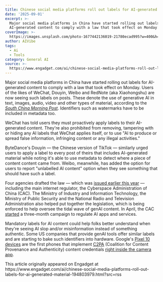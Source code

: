 ```yaml
---
title: Chinese social media platforms roll out labels for AI-generated material
date: '2025-09-01'
excerpt: >-
  Major social media platforms in China have started rolling out labels for
  AI-generated content to comply with a law that took effect on Monday. Users...
coverImage: >-
  https://images.unsplash.com/photo-1677442136019-21780ecad995?w=400&h=200&fit=crop&auto=format
author: AIVibe
tags:
  - Ai
  - Tools
category: General AI
source: >-
  https://www.engadget.com/ai/chinese-social-media-platforms-roll-out-labels-for-ai-generated-material-194803979.html?src=rss
---
```

<p>Major social media platforms in China have started rolling out labels for AI-generated content to comply with a law that took effect on Monday. Users of the likes of WeChat, Douyin, Weibo and RedNote (aka Xiaohongshu) are now seeing such labels on posts. These denote the use of generative AI in text, images, audio, video and other types of material, according to the <a data-i13n="elm:context_link;elmt:doNotAffiliate;cpos:1;pos:1" class="no-affiliate-link" href="https://www.scmp.com/tech/policy/article/3323959/chinas-social-media-platforms-rush-abide-ai-generated-content-labelling-law?module=perpetual_scroll_0&amp;pgtype=article"><em><ins>South China Morning Post</ins></em></a>. Identifiers such as watermarks have to be included in metadata too.</p>
<p>WeChat has told users they must proactively apply labels to their AI-generated content. They&#39;re also prohibited from removing, tampering with or hiding any AI labels that WeChat applies itself, or to use &quot;AI to produce or spread false information, infringing content or any illegal activities.&quot;&nbsp;</p>
<span id="end-legacy-contents"></span><p>ByteDance&#39;s Douyin — the Chinese version of TikTok — similarly urged users to apply a label to every post of theirs that includes AI-generated material while noting it&#39;s able to use metadata to detect where a piece of content content came from. Weibo, meanwhile, has added the option for users to report &quot;unlabelled AI content&quot; option when they see something that should have such a label.</p>
<p>Four agencies drafted the law — which was <a data-i13n="elm:context_link;elmt:doNotAffiliate;cpos:2;pos:1" class="no-affiliate-link" href="https://www.gov.cn/zhengce/zhengceku/202503/content_7014286.htm"><ins>issued earlier this year</ins></a> — including the main internet regulator, the Cyberspace Administration of China (CAC). The Ministry of Industry and Information Technology, the Ministry of Public Security and the National Radio and Television Administration also helped put together the legislation, which is being enforced to help oversee the tidal wave of genAI content. In April, the CAC <a data-i13n="elm:context_link;elmt:doNotAffiliate;cpos:3;pos:1" class="no-affiliate-link" href="https://thelegalwire.ai/cac-launches-special-campaign-to-clear-up-and-rectify-the-abuse-of-ai-technology/"><ins>started</ins></a> a three-month campaign to regulate AI apps and services.</p>
<p>Mandatory labels for AI content could help folks better understand when they&#39;re seeing AI slop and/or misinformation instead of something authentic. Some US companies that provide genAI tools offer similar labels and are starting to bake such identifiers into hardware. Google&#39;s <a data-i13n="cpos:4;pos:1" href="https://www.engadget.com/mobile/smartphones/google-pixel-10-pro-and-pro-xl-review-redefining-the-smart-in-smartphone-170031073.html"><ins>Pixel 10 devices</ins></a> are the first phones that implement <a data-i13n="cpos:5;pos:1" href="https://www.engadget.com/ai/heres-how-google-will-start-helping-you-figure-out-which-images-are-ai-generated-150219272.html"><ins>C2PA</ins></a> (Coalition for Content Provenance and Authenticity) content credentials <a data-i13n="cpos:6;pos:1" href="https://www.engadget.com/ai/google-pixel-10-phones-will-narc-on-ai-edited-images-161757203.html"><ins>right inside the camera app</ins></a>.</p>This article originally appeared on Engadget at https://www.engadget.com/ai/chinese-social-media-platforms-roll-out-labels-for-ai-generated-material-194803979.html?src=rss
